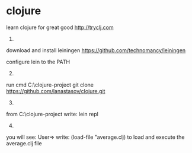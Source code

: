 clojure
=======

learn clojure for great good
http://tryclj.com

1.
download and install leiningen
https://github.com/technomancy/leiningen

configure lein to the PATH


2.
run cmd
C:\clojure-project
git clone https://github.com/lanastasov/clojure.git

3. 
from C:\clojure-project
write: lein repl

4.
you will see:
User=>
write: (load-file "average.clj)
to load and execute the average.clj file


